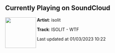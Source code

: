 ## Currently Playing on SoundCloud

[<img align="left" width="100" src="https://i1.sndcdn.com/artworks-7VqSOcOWHkcdz2FX-XMjjQw-t500x500.jpg">](https://soundcloud.com/isolit/isolit-wtf)

**Artist**: isolit 

**Track**: ISOLIT - WTF

Last updated at 01/03/2023 10:22
